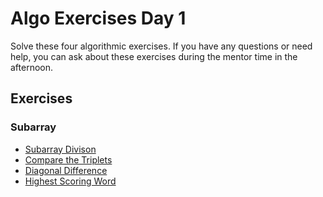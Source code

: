# Algo Exercises Day 1

Solve these four algorithmic exercises. If you have any questions or need help, you can ask about these exercises during the mentor time in the afternoon.

## Exercises

### Subarray 

- [Subarray Divison](https://www.hackerrank.com/challenges/the-birthday-bar/problem)
- [Compare the Triplets](https://www.hackerrank.com/challenges/compare-the-triplets)
- [Diagonal Difference](https://www.hackerrank.com/challenges/diagonal-difference)
- [Highest Scoring Word](https://www.codewars.com/kata/57eb8fcdf670e99d9b000272)
